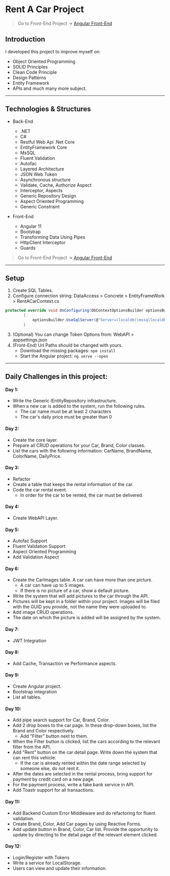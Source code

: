 # Rent A Car Project

> Go to Front-End Project -> [Angular Front-End](https://github.com/Hazel-Leylak/rentacar-frontend)

## Introduction

I developed this project to improve myself on:
- Object Oriented Programming
- SOLID Principles
- Clean Code Principle
- Design Patterns 
- Entity Framework
- APIs
and much many more subject.

-------------------------------

## Technologies & Structures

+ Back-End
    * .NET
    * C#
    * Restful Web Api .Net Core
    * EntityFramework Core
    * MsSQL
    * Fluent Validation
    * Autofac
    * Layered Architecture
    * JSON Web Token
    * Asynchronous structure
    * Validate, Cache, Authorize Aspect
    * Interceptor, Aspects
    * Generic Repository Design
    * Aspect Oriented Programming
    * Generic Constraint

+ Front-End
    * Angular 11
    * Bootstrap
    * Transforming Data Using Pipes
    * HttpClient Interceptor
    * Guards
> Go to Front-End Project -> [Angular Front-End](https://github.com/Hazel-Leylak/rentacar-frontend)

----------------------------
## Setup

1. Create SQL Tables.
2. Configure connection string: DataAccess > Concrete > EntityFrameWork > RentACarContext.cs 

```csharp
protected override void OnConfiguring(DbContextOptionsBuilder optionsBuilder)
        {
            optionsBuilder.UseSqlServer(@"Server=(localdb)\mssqllocaldb;Database=RentACar;Trusted_Connection=true");
        }
```
3. (Optional) You can change Token Options from: WebAPI > appsettings.json
4. (Front-End) Url Paths should be changed with yours.
   * Download the missing packages:
    `npm install`
   * Start the Angular project:
    `ng serve --open`

-----------------------------
## Daily Challenges in this project: 
#### Day 1:
+ Write the Generic IEntityRepository infrastructure.
+ When a new car is added to the system, run the following rules.
   - The car name must be at least 2 characters
   - The car's daily price must be greater than 0

#### Day 2:
+ Create the core layer.
+ Prepare all CRUD operations for your Car, Brand, Color classes.
+ List the cars with the following information: CarName, BrandName, ColorName, DailyPrice.

#### Day 3:
+ Refactor
+ Create a table that keeps the rental information of the car.
+ Code the car rental event.
   - In order for the car to be rented, the car must be delivered.

#### Day 4:
+ Create WebAPI Layer.

#### Day 5: 
+ Autofac Support
+ Fluent Validation Support
+ Aspect Oriented Programming
+ Add Validation Aspect

#### Day 6:
+ Create the CarImages table. A car can have more than one picture.
   - A car can have up to 5 images.
   - If there is no picture of a car, show a default picture.
+ Write the system that will add pictures to the car through the API.
+ Pictures will be kept in a folder within your project. Images will be filed with the GUID you provide, not the name they were uploaded to.
+ Add image CRUD operations.
+ The date on which the picture is added will be assigned by the system.

#### Day 7: 
+ JWT Integration

#### Day 8:
+ Add Cache, Transaction ve Performance aspects.

#### Day 9:
+ Create Angular project.
+ Bootstrap integration
+ List all tables.

#### Day 10:
+ Add pipe search support for Car, Brand, Color.
+ Add 2 drop boxes to the car page. In these drop-down boxes, list the Brand and Color respectively.
   - Add "Filter" button next to them.
+ When the Filter button is clicked, list the cars according to the relevant filter from the API.
+ Add "Rent" button on the car detail page. Write down the system that can rent this vehicle. 
   - If the car is already rented within the date range selected by someone else, do not rent it.
+ After the dates are selected in the rental process, bring support for payment by credit card on a new page.
+ For the payment process, write a fake bank service in API.
+ Add Toastr support for all transactions.

#### Day 11:
+ Add Backend Custom Error Middleware and do refactoring for fluent validation.
+ Create Brand, Color, Add Car pages by using Reactive Forms.
+ Add update button in Brand, Color, Car list. Provide the opportunity to update by directing to the detail page of the relevant element clicked.

#### Day 12: 
+ Login/Register with Tokens
+ Write a service for LocalStorage.
+ Users can view and update their information.

